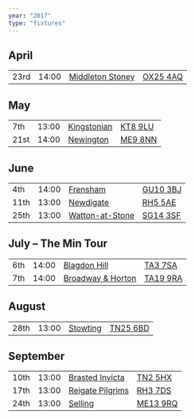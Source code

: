 ```yaml
---
year: "2017"
type: "fixtures"
---
```


## April

|  |  |  |  |
|:---|:---|:---|:---|
| 23rd | 14:00 | [Middleton Stoney](/2017/middleton-stoney) | [OX25 4AQ](https//goo.gl/maps/2oHFhgW7cVt) |

## May

|  |  |  |  |
|:---|:---|:---|:---|
| 7th | 13:00 | [Kingstonian](/2017/kingstonian) | [KT8 9LU](https//goo.gl/maps/4kwjPyThUMkyQfhe8) |
| 21st | 14:00 | [Newington](/2017/newington) | [ME9 8NN](https//goo.gl/maps/2XwQKWc9brr) |

## June

|  |  |  |  |
|:---|:---|:---|:---|
| 4th | 14:00 | [Frensham](/2017/frensham) | [GU10 3BJ](https//goo.gl/maps/xBUZvPU1vnK2) |
| 11th | 13:00 | [Newdigate](/2017/newdigate) | [RH5 5AE](http://goo.gl/maps/2RKzj) |
| 25th | 13:00 | [Watton-at-Stone](/2017/watton-at-stone) | [SG14 3SF](https://goo.gl/maps/2oHFhgW7cVt) |

## July – The Min Tour

|  |  |  |  |
|:---|:---|:---|:---|
| 6th | 14:00 | [Blagdon Hill](/2017/blagdon-hill) | [TA3 7SA](https//goo.gl/maps/H6iLZLNcja12) |
| 7th | 14:00 | [Broadway & Horton](/2017/broadway-and-horton) | [TA19 9RA](https//goo.gl/maps/hVamJL8if6v) |

## August

|  |  |  |  |
|:---|:---|:---|:---|
| 28th | 13:00 | [Stowting](/2017/stowting) | [TN25 6BD](https//goo.gl/maps/5KNmaMe6Wb42) |

## September

|  |  |  |  |
|:---|:---|:---|:---|
| 10th | 13:00 | [Brasted Invicta](/2017/brasted-invicta) | [TN2 5HX](https://goo.gl/maps/wC8nxBrVNym) |
| 17th | 13:00 | [Reigate Pilgrims](/2017/reigate-pilgrims) | [RH3 7DS](https//goo.gl/maps/APtKSjuaQ5v) |
| 24th | 13:00 | [Selling](/2017/selling) | [ME13 9RQ](https//goo.gl/maps/QeLhjBkEbJr) |
